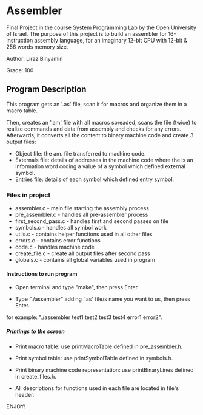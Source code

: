 <h1> Assembler  </h1>

Final Project in the course System Programming Lab by the Open University of Israel. The purpose of this project is to build an assembler for 16-instruction assembly language, for an imaginary 12-bit CPU with 12-bit & 256 words memory size. 

Author: Liraz Binyamin

Grade: 100

<h2> Program Description  </h2>
This program gets an '.as' file, scan it for macros and organize them in a macro table.

Then, creates an '.am' file with all macros spreaded, scans the file (twice) to realize commands and data from assembly and checks for any errors. Afterwards, it converts all the content to binary machine code and create 3 output files: 

* Object file: the am. file transferred to machine code. 
* Externals file: details of addresses in the machine code where the is an information word coding a value of a symbol which defined external symbol.
* Entries file: details of each symbol which defined entry symbol.
<h3> Files in project </h3>

 * assembler.c - main file starting the assembly process
 * pre_assembler.c - handles all pre-assembler process
 * first_second_pass.c - handles first and second passes on file
 * symbols.c - handles all symbol work
 * utils.c - contains helper functions used in all other files
 * errors.c - contains error functions
 * code.c - handles machine code
 * create_file.c - create all output files after second pass
 * globals.c - contains all global variables used in program
 
<h4> Instructions to run program </h4>

 * Open terminal and type "make", then press Enter.

 * Type "./assembler" adding '.as' file/s name you want to us, then press Enter.
 
 for example: "./assembler test1 test2 test3 test4 error1 error2".

<h5> Printings to the screen </h5>
 
* Print macro table: use printMacroTable defined in pre_assembler.h.
 
* Print symbol table: use printSymbolTable defined in symbols.h.
 
* Print binary machine code representation: use printBinaryLines defined in create_files.h.


* All descriptions for functions used in each file are located in file's header.

ENJOY!

 
